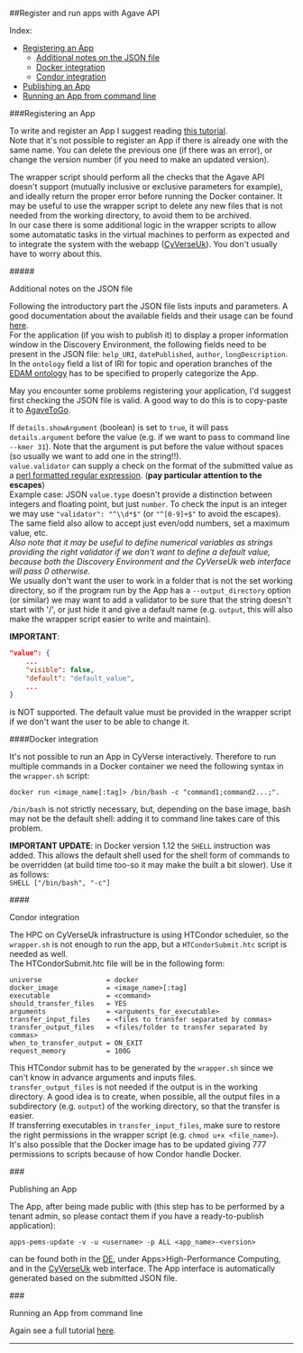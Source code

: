 ##Register and run apps with Agave API

Index:
* <a href="#registering">Registering an App</a>
    * <a href="#json">Additional notes on the JSON file</a>
    * <a href="#general">Docker integration</a>
    * <a href="#condor">Condor integration</a>
* <a href="#publishing">Publishing an App</a>
* <a href="#running">Running an App from command line</a>

###<dev id="registering">Registering an App</dev>

To write and register an App I suggest reading <a href=https://github.com/cyverseuk/cyverseuk-util/blob/master/app_tutorial/agaveapps.md>this tutorial</a>.  
Note that it's not possible to register an App if there is already one with the same name. You can delete the previous one (if there was an error), or change the version number (if you need to make an updated version).  

The wrapper script should perform all the checks that the Agave API doesn't support (mutually inclusive or exclusive parameters for example), and ideally return the proper error before running the Docker container. It may be useful to use the wrapper script to delete any new files that is not needed from the working directory, to avoid them to be archived.  
In our case there is some additional logic in the wrapper scripts to allow some automatatic tasks in the virtual machines to perform as expected and to integrate the system with the webapp (<a href="http://cyverseuk.herokuapp.com/">CyVerseUk</a>). You don't usually have to worry about this.  

#####<div id="json">Additional notes on the JSON file</div>

Following the introductory part the JSON file lists inputs and parameters. A good documentation about the available fields and their usage can be found <a href=http://agaveapi.co/documentation/tutorials/app-management-tutorial/app-inputs-and-parameters-tutorial/>here</a>.  
For the application (if you wish to publish it) to display a proper information window in the Discovery Environment, the following fields need to be present in the JSON file: `help_URI`, `datePublished`, `author`, `longDescription`.  
In the `ontology` field a list of IRI for topic and operation branches of the <a href=http://www.ebi.ac.uk/ols/ontologies/edam>EDAM ontology</a> has to be specified to properly categorize the App.  

May you encounter some problems registering your application, I'd suggest first checking the JSON file is valid. A good way to do this is to copy-paste it to <a href="https://togo.agaveapi.co/app/#/apps/new">AgaveToGo</a>.  

If `details.showArgument` (boolean) is set to `true`, it will pass `details.argument` before the value (e.g. if we want to pass to command line `--kmer 31`). Note that the argument is put before the value without spaces (so usually we want to add one in the string!!).  
`value.validator` can supply a check on the format of the submitted value as a <a href=http://perldoc.perl.org/perlre.html>perl formatted regular expression</a>. (**pay particular attention to the escapes**)  
Example case: JSON `value.type` doesn't provide a distinction between integers and floating point, but just `number`. To check the input is an integer we may use `"validator": "^\\d*$"` (or `"^[0-9]+$"` to avoid the escapes). The same field also allow to accept just even/odd numbers, set a maximum value, etc.  
*Also note that it may be useful to define numerical variables as strings providing the right validator if we don't want to define a default value, because both the Discovery Environment and the CyVerseUk web interface will pass 0 otherwise.*  
We usually don't want the user to work in a folder that is not the set working directory, so if the program run by the App has a `--output_directory` option (or similar) we may want to add a validator to be sure that the string doesn't start with '/', or just hide it and give a default name (e.g. `output`, this will also make the wrapper script easier to write and maintain).

**IMPORTANT**:  
```json
"value": {
    ...
    "visible": false,
    "default": "default_value",
    ...
}
```  
is NOT supported. The default value must be provided in the wrapper script if we don't want the user to be able to change it.  

####<dev id="general">Docker integration</dev>

It's not possible to run an App in CyVerse interactively. Therefore to run multiple commands in a Docker container we need the following syntax in the `wrapper.sh` script:  
```
docker run <image_name[:tag]> /bin/bash -c "command1;command2...;".
```  
`/bin/bash` is not strictly necessary, but, depending on the base image, bash may not be the default shell: adding it to command line takes care of this problem.  

**IMPORTANT UPDATE**: in Docker version 1.12 the `SHELL` instruction was added. This allows the default shell used for the shell form of commands to be overridden (at build time too-so it may make the built a bit slower). Use it as follows:  
`SHELL ["/bin/bash", "-c"]`

####<div id="condor">Condor integration</div>

The HPC on CyVerseUk infrastructure is using HTCondor scheduler, so the `wrapper.sh` is not enough to run the app, but a `HTCondorSubmit.htc` script is needed as well.  
The HTCondorSubmit.htc file will be in the following form:
```
universe                = docker
docker_image            = <image_name>[:tag]
executable              = <command>
should_transfer_files   = YES
arguments               = <arguments_for_executable>
transfer_input_files    = <files to transfer separated by commas>
transfer_output_files   = <files/folder to transfer separated by commas>
when_to_transfer_output = ON_EXIT
request_memory          = 100G
```  
This HTCondor submit has to be generated by the `wrapper.sh` since we can't know in advance arguments and inputs files.  
`transfer_output_files` is not needed if the output is in the working directory. A good idea is to create, when possible, all the output files in a subdirectory (e.g. `output`) of the working directory, so that the transfer is easier.  
If transferring executables in `transfer_input_files`, make sure to restore the right permissions in the wrapper script (e.g. `chmod u+x <file_name>`).  
It's also possible that the Docker image has to be updated giving 777 permissions to scripts because of how Condor handle Docker.  

###<div id="publishing">Publishing an App</div>

The App, after being made public with (this step has to be performed by a tenant admin, so please contact them if you have a ready-to-publish application):  
```
apps-pems-update -v -u <username> -p ALL <app_name>-<version>
```  
can be found both in the <a href=https://de.iplantcollaborative.org/de/>DE</a>, under Apps>High-Performance Computing, and in the <a href="https://cyverseuk.herokuapp.com/">CyVerseUk</a> web interface. The App interface is automatically generated based on the submitted JSON file.

###<div id="running">Running an App from command line</div>

Again see a full tutorial <a href=https://github.com/cyverseuk/cyverseuk-util/blob/master/app_tutorial/agaveapps.md>here</a>.

<hr/>

